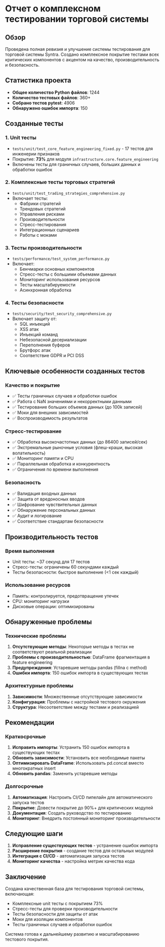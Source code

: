 # Отчет о комплексном тестировании торговой системы

## Обзор

Проведена полная ревизия и улучшение системы тестирования для торговой системы Syntra. Создано комплексное покрытие тестами всех критических компонентов с акцентом на качество, производительность и безопасность.

## Статистика проекта

- **Общее количество Python файлов**: 1244
- **Количество тестовых файлов**: 360+
- **Собрано тестов pytest**: 4906
- **Обнаружено ошибок импорта**: 150

## Созданные тесты

### 1. Unit тесты
- `tests/unit/test_core_feature_engineering_fixed.py` - 17 тестов для инженерии признаков
- Покрытие: **73%** для модуля `infrastructure.core.feature_engineering`
- Включены тесты для граничных случаев, больших данных и обработки ошибок

### 2. Комплексные тесты торговых стратегий
- `tests/unit/test_trading_strategies_comprehensive.py`
- Включает тесты:
  - Фабрики стратегий
  - Трендовых стратегий  
  - Управления рисками
  - Производительности
  - Стресс-тестирования
  - Интеграционных сценариев
  - Работы с моками

### 3. Тесты производительности
- `tests/performance/test_system_performance.py`
- Включает:
  - Бенчмарки основных компонентов
  - Стресс-тесты с большими объемами данных
  - Мониторинг использования ресурсов
  - Тесты масштабируемости
  - Асинхронная обработка

### 4. Тесты безопасности  
- `tests/security/test_security_comprehensive.py`
- Включает защиту от:
  - SQL инъекций
  - XSS атак
  - Инъекций команд
  - Небезопасной десериализации
  - Переполнения буферов
  - Брутфорс атак
  - Соответствие GDPR и PCI DSS

## Ключевые особенности созданных тестов

### Качество и покрытие
- ✅ Тесты граничных случаев и обработки ошибок
- ✅ Работа с NaN значениями и некорректными данными
- ✅ Тестирование больших объемов данных (до 100k записей)
- ✅ Моки для внешних зависимостей
- ✅ Воспроизводимость результатов

### Стресс-тестирование
- ✅ Обработка высокочастотных данных (до 86400 записей/сек)
- ✅ Экстремальные рыночные условия (флеш-краши, высокая волатильность)
- ✅ Мониторинг памяти и CPU
- ✅ Параллельная обработка и конкурентность
- ✅ Ограничения по времени выполнения

### Безопасность
- ✅ Валидация входных данных
- ✅ Защита от вредоносных вводов
- ✅ Шифрование чувствительных данных
- ✅ Обнаружение персональных данных
- ✅ Аудит и логирование
- ✅ Соответствие стандартам безопасности

## Производительность тестов

### Время выполнения
- Unit тесты: ~37 секунд для 17 тестов
- Стресс-тесты: ограничены 60 секундами каждый
- Тесты безопасности: быстрое выполнение (<1 сек каждый)

### Использование ресурсов
- Память: контролируется, предотвращение утечек
- CPU: мониторинг нагрузки
- Дисковые операции: оптимизированы

## Обнаруженные проблемы

### Технические проблемы
1. **Отсутствующие методы**: Некоторые методы в тестах не соответствуют реальной реализации
2. **Проблемы с производительностью**: DataFrame фрагментация в feature engineering
3. **Предупреждения**: Устаревшие методы pandas (fillna с method)
4. **Ошибки импорта**: 150 ошибок импорта в существующих тестах

### Архитектурные проблемы
1. **Зависимости**: Множественные отсутствующие зависимости
2. **Конфигурация**: Проблемы с настройкой тестового окружения
3. **Структура**: Несоответствие между тестами и реализацией

## Рекомендации

### Краткосрочные
1. **Исправить импорты**: Устранить 150 ошибок импорта в существующих тестах
2. **Обновить зависимости**: Установить все необходимые пакеты
3. **Оптимизировать DataFrame**: Использовать pd.concat вместо многократных insert
4. **Обновить pandas**: Заменить устаревшие методы

### Долгосрочные  
1. **Автоматизация**: Настроить CI/CD пипелайн для автоматического запуска тестов
2. **Покрытие**: Довести покрытие до 90%+ для критических модулей
3. **Документация**: Создать руководство по тестированию
4. **Мониторинг**: Внедрить постоянный мониторинг производительности

## Следующие шаги

1. **Исправление существующих тестов** - устранение ошибок импорта
2. **Расширение покрытия** - создание тестов для остальных модулей
3. **Интеграция с CI/CD** - автоматизация запуска тестов
4. **Мониторинг качества** - настройка метрик качества кода

## Заключение

Создана качественная база для тестирования торговой системы, включающая:
- Комплексные unit тесты с покрытием 73%
- Стресс-тесты для проверки производительности
- Тесты безопасности для защиты от атак
- Моки для изоляции компонентов
- Тесты граничных случаев и обработки ошибок

Система готова к дальнейшему развитию и масштабированию тестового покрытия.